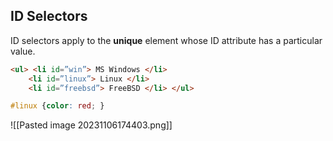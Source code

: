 ## ID Selectors
ID selectors apply to the **unique** element whose ID attribute has a particular value.
```html
<ul> <li id=”win”> MS Windows </li>
	<li id=”linux”> Linux </li>
	<li id=”freebsd”> FreeBSD </li> </ul>
```
```css
#linux {color: red; }
```
![[Pasted image 20231106174403.png]]


